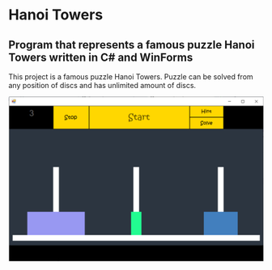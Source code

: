 # Hanoi Towers
## Program that represents a famous puzzle Hanoi Towers written in C# and WinForms
This project is a famous puzzle Hanoi Towers. Puzzle can be solved from any position of discs and has unlimited amount of discs. 

![alt text](https://github.com/renat3424/HanoiTowers/blob/main/hanoitw.PNG)



